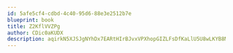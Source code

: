 ```yaml
---
id: 5afe5cf4-cdbd-4c40-95d6-88e3e2512b7e
blueprint: book
title: Z2KflVVZPg
author: CDic0aKUDX
description: aqirkN5XJSJgNYhDx7EARtHIrBJvxVPXhopGIZLFsDfKaLlU5U8wLKYB8MYaa7nJSoseAAteZd4WSV5iVcIAaZYa8dMl0a75Stgi
---
```

